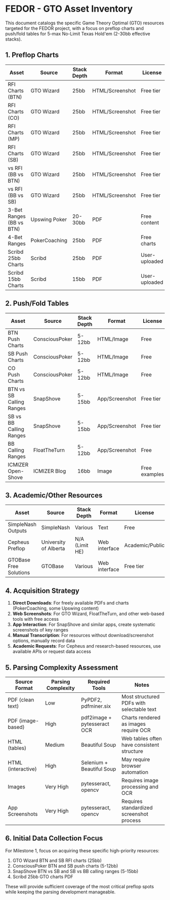 # FEDOR - GTO Asset Inventory

This document catalogs the specific Game Theory Optimal (GTO) resources targeted for the FEDOR project, with a focus on preflop charts and push/fold tables for 5-max No-Limit Texas Hold'em (2-30bb effective stacks).

## 1. Preflop Charts

| Asset | Source | Stack Depth | Format | License | Status | Priority | URL |
|-------|--------|-------------|--------|---------|--------|----------|-----|
| RFI Charts (BTN) | GTO Wizard | 25bb | HTML/Screenshot | Free tier | To acquire | High | [GTO Wizard](https://gtowizard.com) |
| RFI Charts (CO) | GTO Wizard | 25bb | HTML/Screenshot | Free tier | To acquire | High | [GTO Wizard](https://gtowizard.com) |
| RFI Charts (MP) | GTO Wizard | 25bb | HTML/Screenshot | Free tier | To acquire | Medium | [GTO Wizard](https://gtowizard.com) |
| RFI Charts (SB) | GTO Wizard | 25bb | HTML/Screenshot | Free tier | To acquire | High | [GTO Wizard](https://gtowizard.com) |
| vs RFI (BB vs BTN) | GTO Wizard | 25bb | HTML/Screenshot | Free tier | To acquire | High | [GTO Wizard](https://gtowizard.com) |
| vs RFI (BB vs SB) | GTO Wizard | 25bb | HTML/Screenshot | Free tier | To acquire | High | [GTO Wizard](https://gtowizard.com) |
| 3-Bet Ranges (BB vs BTN) | Upswing Poker | 20-30bb | PDF | Free content | To acquire | Medium | [Upswing Poker](https://upswingpoker.com) |
| 4-Bet Ranges | PokerCoaching | 25bb | PDF | Free charts | To acquire | Low | [PokerCoaching](https://pokercoaching.com) |
| Scribd 25bb Charts | Scribd | 25bb | PDF | User-uploaded | To acquire | Medium | [Scribd](https://www.scribd.com/document/257466554/25bb-gto-charts) |
| Scribd 15bb Charts | Scribd | 15bb | PDF | User-uploaded | To acquire | Medium | [Scribd](https://www.scribd.com) |

## 2. Push/Fold Tables

| Asset | Source | Stack Depth | Format | License | Status | Priority | URL |
|-------|--------|-------------|--------|---------|--------|----------|-----|
| BTN Push Charts | ConsciousPoker | 5-12bb | HTML/Image | Free | To acquire | Very High | [ConsciousPoker](https://consciouspoker.com) |
| SB Push Charts | ConsciousPoker | 5-12bb | HTML/Image | Free | To acquire | Very High | [ConsciousPoker](https://consciouspoker.com) |
| CO Push Charts | ConsciousPoker | 5-12bb | HTML/Image | Free | To acquire | High | [ConsciousPoker](https://consciouspoker.com) |
| BTN vs SB Calling Ranges | SnapShove | 5-15bb | App/Screenshot | Free tier | To acquire | High | [SnapShove](https://snapshove.com) |
| SB vs BB Calling Ranges | SnapShove | 5-15bb | App/Screenshot | Free tier | To acquire | High | [SnapShove](https://snapshove.com) |
| BB Calling Ranges | FloatTheTurn | 5-12bb | App/Screenshot | Free | To acquire | High | [FloatTheTurn](https://floattheturn.com) |
| ICMIZER Open-Shove | ICMIZER Blog | 16bb | Image | Free examples | To acquire | Medium | [ICMIZER Blog](https://www.icmpoker.com/blog/) |

## 3. Academic/Other Resources

| Asset | Source | Stack Depth | Format | License | Status | Priority | URL |
|-------|--------|-------------|--------|---------|--------|----------|-----|
| SimpleNash Outputs | SimpleNash | Various | Text | Free | To acquire | Low | [SimpleNash](https://simplenash.com) |
| Cepheus Preflop | University of Alberta | N/A (Limit HE) | Web interface | Academic/Public | To acquire | Low | [Cepheus Poker](http://poker.srv.ualberta.ca/) |
| GTOBase Free Solutions | GTOBase | Various | Web interface | Free tier | To acquire | Medium | [GTOBase](https://gtobase.com) |

## 4. Acquisition Strategy

1. **Direct Downloads**: For freely available PDFs and charts (PokerCoaching, some Upswing content)
2. **Web Screenshots**: For GTO Wizard, FloatTheTurn, and other web-based tools with free access
3. **App Interaction**: For SnapShove and similar apps, create systematic screenshots of key ranges
4. **Manual Transcription**: For resources without download/screenshot options, manually record data
5. **Academic Requests**: For Cepheus and research-based resources, use available APIs or request data access

## 5. Parsing Complexity Assessment

| Source Format | Parsing Complexity | Required Tools | Notes |
|---------------|-------------------|----------------|-------|
| PDF (clean text) | Low | PyPDF2, pdfminer.six | Most structured PDFs with selectable text |
| PDF (image-based) | High | pdf2image + pytesseract OCR | Charts rendered as images require OCR |
| HTML (tables) | Medium | Beautiful Soup | Web tables often have consistent structure |
| HTML (interactive) | High | Selenium + Beautiful Soup | May require browser automation |
| Images | Very High | pytesseract, opencv | Requires image processing and OCR |
| App Screenshots | Very High | pytesseract, opencv | Requires standardized screenshot process |

## 6. Initial Data Collection Focus

For Milestone 1, focus on acquiring these specific high-priority resources:

1. GTO Wizard BTN and SB RFI charts (25bb)
2. ConsciousPoker BTN and SB push charts (5-12bb)
3. SnapShove BTN vs SB and SB vs BB calling ranges (5-15bb)
4. Scribd 25bb GTO charts PDF

These will provide sufficient coverage of the most critical preflop spots while keeping the parsing development manageable. 